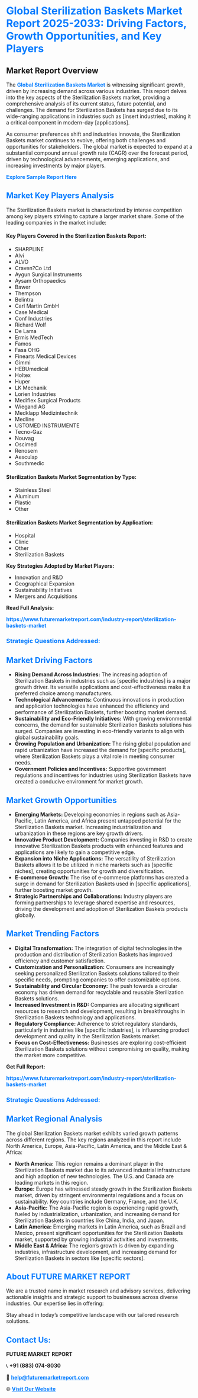 <h1 style="color: #007BFF;">Global Sterilization Baskets Market Report 2025-2033: Driving Factors, Growth Opportunities, and Key Players</h1>

<section id="overview">
<h2>Market Report Overview</h2>
<p>The <a href="https://www.futuremarketreport.com/industry-report/sterilization-baskets-market" style="color: #007BFF; text-decoration: none;"><strong>Global Sterilization Baskets Market</strong></a> is witnessing significant growth, driven by increasing demand across various industries. This report delves into the key aspects of the Sterilization Baskets market, providing a comprehensive analysis of its current status, future potential, and challenges. The demand for Sterilization Baskets has surged due to its wide-ranging applications in industries such as [insert industries], making it a critical component in modern-day [applications].</p>
<p>As consumer preferences shift and industries innovate, the Sterilization Baskets market continues to evolve, offering both challenges and opportunities for stakeholders. The global market is expected to expand at a substantial compound annual growth rate (CAGR) over the forecast period, driven by technological advancements, emerging applications, and increasing investments by major players.</p>
</section>

<section id="overview">
<p><a href="https://www.futuremarketreport.com/request-sample/reportId=127533" style="color: #007BFF; text-decoration: none;"><strong>Explore Sample Report Here</strong></a></p>
</section>

<section id="key-players">
<h2 style="color: #007BFF;">Market Key Players Analysis</h2>
<p>The Sterilization Baskets market is characterized by intense competition among key players striving to capture a larger market share. Some of the leading companies in the market include:</p>
<h4>Key Players Covered in the Sterilization Baskets Report:</h4>
<ul><li>SHARPLINE</li><li>Alvi</li><li>ALVO</li><li>Craven?Co Ltd</li><li>Aygun Surgical Instruments</li><li>Aysam Orthopaedics</li><li>Bawer</li><li>Thempson</li><li>Belintra</li><li>Carl Martin GmbH</li><li>Case Medical</li><li>Conf Industries</li><li>Richard Wolf</li><li>De Lama</li><li>Ermis MedTech</li><li>Famos</li><li>Fasa OHG</li><li>Finearts Medical Devices</li><li>Gimmi</li><li>HEBUmedical</li><li>Holtex</li><li>Huper</li><li>LK Mechanik</li><li>Lorien Industries</li><li>Mediflex Surgical Products</li><li>Wiegand AG</li><li>Medklapp Medizintechnik</li><li>Medline</li><li>USTOMED INSTRUMENTE</li><li>Tecno-Gaz</li><li>Nouvag</li><li>Oscimed</li><li>Renosem</li><li>Aesculap</li><li>Southmedic</li></ul>
<h4>Sterilization Baskets Market Segmentation by Type:</h4>
<ul><li>Stainless Steel</li><li>Aluminum</li><li>Plastic</li><li>Other</li></ul>

<h4>Sterilization Baskets Market Segmentation by Application:</h4>
<ul><li>Hospital</li><li>Clinic</li><li>Other</li><li>Sterilization Baskets</li></ul>
<p><strong>Key Strategies Adopted by Market Players:</strong></p>
<ul>
<li>Innovation and R&D</li>
<li>Geographical Expansion</li>
<li>Sustainability Initiatives</li>
<li>Mergers and Acquisitions</li>
</ul>
</section>

<section>
<p><strong>Read Full Analysis: </strong></p><a href="https://www.futuremarketreport.com/industry-report/sterilization-baskets-market" style="color: #007BFF; text-decoration: none;"><strong>https://www.futuremarketreport.com/industry-report/sterilization-baskets-market</strong></a>
<h3 style="color: #007BFF;">Strategic Questions Addressed:</h3>
</section>

<section id="driving-factors">
<h2 style="color: #007BFF;">Market Driving Factors</h2>
<ul>
<li><strong>Rising Demand Across Industries:</strong> The increasing adoption of Sterilization Baskets in industries such as [specific industries] is a major growth driver. Its versatile applications and cost-effectiveness make it a preferred choice among manufacturers.</li>
<li><strong>Technological Advancements:</strong> Continuous innovations in production and application technologies have enhanced the efficiency and performance of Sterilization Baskets, further boosting market demand.</li>
<li><strong>Sustainability and Eco-Friendly Initiatives:</strong> With growing environmental concerns, the demand for sustainable Sterilization Baskets solutions has surged. Companies are investing in eco-friendly variants to align with global sustainability goals.</li>
<li><strong>Growing Population and Urbanization:</strong> The rising global population and rapid urbanization have increased the demand for [specific products], where Sterilization Baskets plays a vital role in meeting consumer needs.</li>
<li><strong>Government Policies and Incentives:</strong> Supportive government regulations and incentives for industries using Sterilization Baskets have created a conducive environment for market growth.</li>
</ul>
</section>

<section id="growth-opportunities">
<h2 style="color: #007BFF;">Market Growth Opportunities</h2>
<ul>
<li><strong>Emerging Markets:</strong> Developing economies in regions such as Asia-Pacific, Latin America, and Africa present untapped potential for the Sterilization Baskets market. Increasing industrialization and urbanization in these regions are key growth drivers.</li>
<li><strong>Innovative Product Development:</strong> Companies investing in R&D to create innovative Sterilization Baskets products with enhanced features and applications are likely to gain a competitive edge.</li>
<li><strong>Expansion into Niche Applications:</strong> The versatility of Sterilization Baskets allows it to be utilized in niche markets such as [specific niches], creating opportunities for growth and diversification.</li>
<li><strong>E-commerce Growth:</strong> The rise of e-commerce platforms has created a surge in demand for Sterilization Baskets used in [specific applications], further boosting market growth.</li>
<li><strong>Strategic Partnerships and Collaborations:</strong> Industry players are forming partnerships to leverage shared expertise and resources, driving the development and adoption of Sterilization Baskets products globally.</li>
</ul>
</section>

<section id="trending-factors">
<h2 style="color: #007BFF;">Market Trending Factors</h2>
<ul>
<li><strong>Digital Transformation:</strong> The integration of digital technologies in the production and distribution of Sterilization Baskets has improved efficiency and customer satisfaction.</li>
<li><strong>Customization and Personalization:</strong> Consumers are increasingly seeking personalized Sterilization Baskets solutions tailored to their specific needs, prompting companies to offer customizable options.</li>
<li><strong>Sustainability and Circular Economy:</strong> The push towards a circular economy has driven demand for recyclable and reusable Sterilization Baskets solutions.</li>
<li><strong>Increased Investment in R&D:</strong> Companies are allocating significant resources to research and development, resulting in breakthroughs in Sterilization Baskets technology and applications.</li>
<li><strong>Regulatory Compliance:</strong> Adherence to strict regulatory standards, particularly in industries like [specific industries], is influencing product development and quality in the Sterilization Baskets market.</li>
<li><strong>Focus on Cost-Effectiveness:</strong> Businesses are exploring cost-efficient Sterilization Baskets solutions without compromising on quality, making the market more competitive.</li>
</ul>
</section>

<section>
<p><strong>Get Full Report: </strong></p><a href="https://www.futuremarketreport.com/industry-report/sterilization-baskets-market" style="color: #007BFF; text-decoration: none;"><strong>https://www.futuremarketreport.com/industry-report/sterilization-baskets-market</strong></a>
<h3 style="color: #007BFF;">Strategic Questions Addressed:</h3>
</section>


<section id="regional-analysis">
<h2 style="color: #007BFF;">Market Regional Analysis</h2>
<p>The global Sterilization Baskets market exhibits varied growth patterns across different regions. The key regions analyzed in this report include North America, Europe, Asia-Pacific, Latin America, and the Middle East & Africa:</p>
<ul>
<li><strong>North America:</strong> This region remains a dominant player in the Sterilization Baskets market due to its advanced industrial infrastructure and high adoption of new technologies. The U.S. and Canada are leading markets in this region.</li>
<li><strong>Europe:</strong> Europe has witnessed steady growth in the Sterilization Baskets market, driven by stringent environmental regulations and a focus on sustainability. Key countries include Germany, France, and the U.K.</li>
<li><strong>Asia-Pacific:</strong> The Asia-Pacific region is experiencing rapid growth, fueled by industrialization, urbanization, and increasing demand for Sterilization Baskets in countries like China, India, and Japan.</li>
<li><strong>Latin America:</strong> Emerging markets in Latin America, such as Brazil and Mexico, present significant opportunities for the Sterilization Baskets market, supported by growing industrial activities and investments.</li>
<li><strong>Middle East & Africa:</strong> The region’s growth is driven by expanding industries, infrastructure development, and increasing demand for Sterilization Baskets in sectors like [specific sectors].</li>
</ul>
</section>

<footer>
<h2 style="color: #007BFF;">About FUTURE MARKET REPORT</h2>
<p>We are a trusted name in market research and advisory services, delivering actionable insights and strategic support to businesses across diverse industries. Our expertise lies in offering:</p>

<p>Stay ahead in today’s competitive landscape with our tailored research solutions.</p>

<h2 style="color: #007BFF;">Contact Us:</h2>
<p><strong>FUTURE MARKET REPORT</strong></p>
<p>📞 <strong>+91 (883) 074-8030</strong></p>
<p>📧 <strong><a href="mailto:help@futuremarketreport.com" style="color: #007BFF;">help@futuremarketreport.com</a></strong></p>
<p>🌐 <strong><a href="https://www.futuremarketreport.com/" style="color: #007BFF;">Visit Our Website</a></strong></p>
</footer>